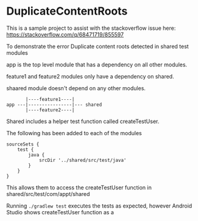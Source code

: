 # DuplicateContentRoots

This is a sample project to assist with the stackoverflow issue here: https://stackoverflow.com/q/68471719/855597

To demonstrate the error Duplicate content roots detected in shared test modules

app is the top level module that has a dependency on all other modules.

feature1 and feature2 modules only have a dependency on shared.

shaared module doesn't depend on any other modules.

```      
       |----feature1----|
app ---|----------------|--- shared
       |----feature2----|
```

Shared includes a helper test function called createTestUser.

The following has been added to each of the modules

```
sourceSets {
    test {
        java {
            srcDir '../shared/src/test/java'
        }
    }
}
```

This allows them to access the createTestUser function in shared/src/test/com/appt/shared


Running `./gradlew test` executes the tests as expected, however Android Studio shows createTestUser function as a 
